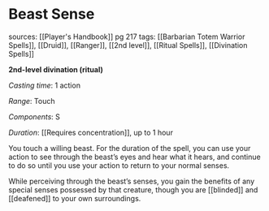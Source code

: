 # Beast Sense
sources: [[Player's Handbook]] pg 217
tags: [[Barbarian Totem Warrior Spells]], [[Druid]], [[Ranger]], [[2nd level]], [[Ritual Spells]], [[Divination Spells]]

**2nd-level divination (ritual)**

*Casting time*: 1 action

*Range*: Touch

*Components*: S

*Duration*: [[Requires concentration]], up to 1 hour

You touch a willing beast. For the duration of the spell, you can use your action to see through the beast’s eyes and hear what it hears, and continue to do so until you use your action to return to your normal senses.

While perceiving through the beast’s senses, you gain the benefits of any special senses possessed by that creature, though you are [[blinded]] and [[deafened]] to your own surroundings.
